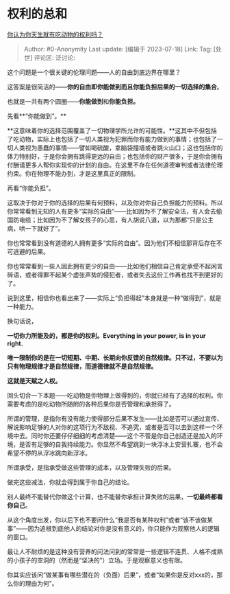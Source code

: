 # 权利的总和
[你认为你天生就有吃动物的权利吗？](https://www.zhihu.com/question/392059744/answer/1256904495)

> Author: #0-Anonymity
> Last update: [编辑于 2023-07-18]
> Link:
> Tag: [处世]
> 评论区:
> 泛讨论:

这个问题是一个很关键的伦理问题——人的自由到底边界在哪里？

这答案是很简洁的——**你的自由即你能做到而且你能负担后果的一切选择的集合**。

也就是一共有两个圆圈——**你能做到**和**你能负担。**

先看**“你能做到”。**

**这意味着你的选择范围覆盖了一切物理学所允许的可能性。**这其中不但包括了吃动物，实际上也包括了一切人类视为犯罪而你有能力做到的事情；也包括了一切人类视为愚蠢的事情——譬如喝硫酸，拿脑袋撞墙或者跳火山口；这也包括你的体力特别好，于是你会拥有跳得更远的自由；也包括你的财产很多，于是你会拥有付酬请更多人帮你实现你的计划的自由。在这里不存在任何道德审判或者法律伦理约束。你在物理不能办到，才是这里真正的限制。

再看“你能负担”。

这取决于你对于你的选择的后果有何预料，以及你对你自己负担能力的预料。所以你常常看到无知的人有更多“实际的自由”——比如因为不了解安全法，有人会去偷国防电缆；比如因为不了解女孩子的心思，有人胡说八道，以为那都“只是公主病，哄一下就好了”。

你也常常看到没有道德的人拥有更多“实际的自由”。因为他们不相信那背后存在不可逃避的后果。

你也常常看到一些人因此拥有更少的自由——比如他们相信自己肯定承受不起闲言碎语，或者得罪不起某个虚张声势的侵犯者，或者失去这份工作再也找不到更好的了。

说到这里，相信你也看出来了——实际上“负担得起”本身就是一种“做得到”，就是一种能力。

换句话说，

**一切你力所能及的，都是你的权利。Everything in your power, is in your right.**

**唯一限制你的是在一切短期、中期、长期向你反馈的自然规律。只不过，不要以为只有物理规律才是自然规律，而道德律就不是自然规律。**

**这就是天赋之人权。**

回头切合一下本题——吃动物是你物理上做得到的，你就已经有了选择的权利。你需要考虑的是吃动物所随附的各种后果你是否管理和承担得了。

所谓的管理，是指你有没有能力使得部分后果不发生——比如是否可以通过宣传、解说影响足够的人对你的这项行为不敌视、不追究，或者是否可以去到这样一个环境中去。同时你还要仔仔细细的考虑清楚——这个不管是你自己创造还是加入的环境，是否有足够的自我持续能力。你显然不希望跳到一块浮冰上安营扎寨，也不会希望不停的从浮冰跳向新浮冰。

所谓承受，是指承受做这些管理的成本，以及管理失败的后果。

做完这些减法，你就会得到属于你自己的结论。

别人最终不能替代你做这个计算，也不能替你承担计算失败的后果，**一切最终都看你自己**。

从这个角度出发，你以后下也不要问什么“我是否有某种权利”或者“该不该做某事”——因为追根到底他人的结论对你是没有意义的，你只能作为观察他人的逻辑的窗口。

最让人不耐烦的是这种没有营养的问法问到的常常是一些逻辑不连贯、人格不成熟的小孩子的空洞的（然而是“坚决的”）立场。于是观察意义也有限。

你其实应该问“做某事有哪些潜在的（负面）后果”，或者“如果你是反对xxx的，那么你的理由为何”。